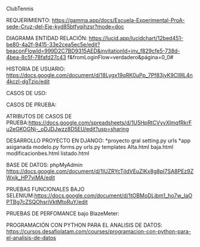 ClubTennis

REQUERIMIENTO: https://gamma.app/docs/Escuela-Experimental-ProA-sede-Cruz-del-Eje-kyd85btfyqihzsr?mode=doc

DIAGRAMA ENTIDAD RELACIÓN: https://lucid.app/lucidchart/12bed451-be80-4a2f-9415-33e2cea5ec5e/edit?beaconFlowId=999D2C7BD9315AED&invitationId=inv_f829cfe5-738d-4bea-8c5f-78fafd27c43 f&fromLoginFlow=verdadero&página=0_0#

HISTORIA DE USUARIO: https://docs.google.com/document/d/18Lygx19qRK0uPp_7Pf83jyK9Cl9lL4n4kczI-dgTzio/edit

CASOS DE USO:

CASOS DE PRUEBA:

ATRIBUTOS DE CASOS DE PRUEBA:https://docs.google.com/spreadsheets/d/1U5HpRtCVyvXlmqfRkrFu2eGKOGNj-_oDJDJwzz8D5EU/edit?usp=sharing

DESARROLLO PROYECTO EN DJANGO: *proyecto gral setting.py urls *app asiganada modelo.py forms.py urls.py templates Alta.html baja.html modificacionbes.html listado.html

BASE DE DATOS: phpMyAdmin 
https://docs.google.com/document/d/1IUZRYcTiIdVEuZIKx8g8pI7SA8PEz9ZWxjk_HP7viMA/edit

PRUEBAS FUNCIONALES BAJO SELENIUM:https://docs.google.com/document/d/1tOBMoDLjbm1_ho7w_IaOPTBg7cZSQOhsriVktMtoRuY/edit

PRUEBAS DE PERFOMANCE bajo BlazeMeter:

PROGRAMACIÓN CON PYTHON PARA EL ANALISIS DE DATOS: https://cursos.desafiolatam.com/courses/programacion-con-python-para-el-analisis-de-datos
